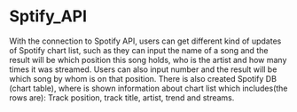 # Sptify_API
With the connection to Spotify API, users can get different kind of updates of Spotify chart list, such as they can input the name of a song and the result will be which position this song holds, who is the artist and how many times it was streamed. Users can also input number and the result will be which song by whom is on that position.
There is also created Spotify DB (chart table), where is shown information about chart list which includes(the rows are): Track position, track title, artist, trend and streams.
